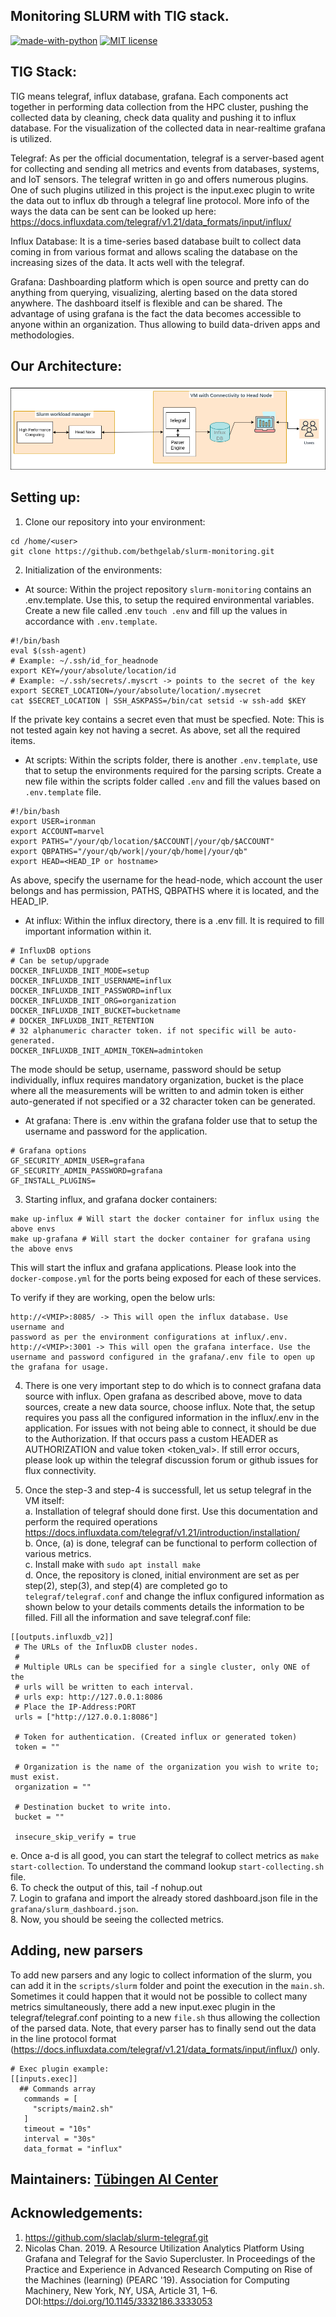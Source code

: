 ## Monitoring SLURM with TIG stack.
[![made-with-python](https://img.shields.io/badge/Made%20with-Python-1f425f.svg)](https://www.python.org/)
[![MIT license](https://img.shields.io/badge/License-MIT-blue.svg)](https://lbesson.mit-license.org/)

## TIG Stack:  
TIG means telegraf, influx database, grafana. Each components act together in performing data collection from the HPC cluster, pushing the collected data by cleaning, check data quality and pushing it to influx database. For the visualization of the collected data in near-realtime grafana is utilized.

Telegraf: As per the official documentation, telegraf is a server-based agent for collecting and sending all metrics and events from databases, systems, and IoT sensors. The telegraf written in go and offers numerous plugins. One of such plugins utilized in this project is the input.exec plugin to write the data out to influx db through a telegraf line protocol. More info of the ways the data can be sent can be looked up here: https://docs.influxdata.com/telegraf/v1.21/data_formats/input/influx/

Influx Database: It is a time-series based database built to collect data coming in from various format and allows scaling the database on the increasing sizes of the data. It acts well with the telegraf.

Grafana: Dashboarding platform which is open source and pretty can do anything from querying, visualizing, alerting based on the data stored anywhere. The dashboard itself is flexible and can be shared. The advantage of using grafana is the fact the data becomes accessible to anyone within an organization. Thus allowing to build data-driven apps and methodologies.

## Our Architecture:  
<img src="docs/tig_arch.png">

## Setting up:  
1. Clone our repository into your environment:  
```
cd /home/<user>
git clone https://github.com/bethgelab/slurm-monitoring.git
```
2. Initialization of the environments:  
- At source: Within the project repository `slurm-monitoring` contains an .env.template. Use this, to setup the required environmental variables. Create a new file called .env `touch .env` and fill up the values in accordance with `.env.template`.
```
#!/bin/bash
eval $(ssh-agent)
# Example: ~/.ssh/id_for_headnode
export KEY=/your/absolute/location/id
# Example: ~/.ssh/secrets/.myscrt -> points to the secret of the key
export SECRET_LOCATION=/your/absolute/location/.mysecret
cat $SECRET_LOCATION | SSH_ASKPASS=/bin/cat setsid -w ssh-add $KEY
```  
If the private key contains a secret even that must be specfied. Note: This is not tested again key not having a secret. As above, set all the required items.

- At scripts: Within the scripts folder, there is another `.env.template`, use that to setup the environments required for the parsing scripts. Create a new file within the scripts folder called `.env` and fill the values based on `.env.template` file.
```
#!/bin/bash
export USER=ironman
export ACCOUNT=marvel
export PATHS="/your/qb/location/$ACCOUNT|/your/qb/$ACCOUNT"
export QBPATHS="/your/qb/work|/your/qb/home|/your/qb"
export HEAD=<HEAD_IP or hostname>
```
As above, specify the username for the head-node, which account the user belongs and has permission, PATHS, QBPATHS where it is located, and the HEAD_IP.

- At influx: Within the influx directory, there is a .env fill. It is required to fill important information within it.
```
# InfluxDB options
# Can be setup/upgrade
DOCKER_INFLUXDB_INIT_MODE=setup
DOCKER_INFLUXDB_INIT_USERNAME=influx
DOCKER_INFLUXDB_INIT_PASSWORD=influx
DOCKER_INFLUXDB_INIT_ORG=organization
DOCKER_INFLUXDB_INIT_BUCKET=bucketname
# DOCKER_INFLUXDB_INIT_RETENTION
# 32 alphanumeric character token. if not specific will be auto-generated.
DOCKER_INFLUXDB_INIT_ADMIN_TOKEN=admintoken
```
The mode should be setup, username, password should be setup individually, influx requires mandatory organization, bucket is the place where all the measurements will be written to and admin token is either auto-generated if not specified or a 32 character token can be generated.

- At grafana: There is .env within the grafana folder use that to setup the username and password for the application.
```
# Grafana options
GF_SECURITY_ADMIN_USER=grafana
GF_SECURITY_ADMIN_PASSWORD=grafana
GF_INSTALL_PLUGINS=
```
3. Starting influx, and grafana docker containers:  
```
make up-influx # Will start the docker container for influx using the above envs
make up-grafana # Will start the docker container for grafana using the above envs
```
This will start the influx and grafana applications. Please look into the `docker-compose.yml` for the ports being exposed for each of these services.

To verify if they are working, open the below urls:  
```
http://<VMIP>:8085/ -> This will open the influx database. Use username and 
password as per the environment configurations at influx/.env.
http://<VMIP>:3001 -> This will open the grafana interface. Use the username and password configured in the grafana/.env file to open up the grafana for usage.
```
4. There is one very important step to do which is to connect grafana data source with influx. Open grafana as described above, move to data sources, create a new data source, choose influx. Note that, the setup requires you pass all the configured information in the influx/.env in the application. For issues with not being able to connect, it should be due to the Authorization. If that occurs pass a custom HEADER as AUTHORIZATION and value token <token_val>. If still error occurs, please look up within the telegraf discussion forum or github issues for flux connectivity.

5. Once the step-3 and step-4 is successfull, let us setup telegraf in the VM itself:  
  a. Installation of telegraf should done first. Use this documentation and perform the required operations https://docs.influxdata.com/telegraf/v1.21/introduction/installation/  
  b. Once, (a) is done, telegraf can be functional to perform collection of various metrics.  
  c. Install make with `sudo apt install make`  
  d. Once, the repository is cloned, initial environment are set as per step(2), step(3), and step(4) are completed go to `telegraf/telegraf.conf` and change the influx configured information as shown below to your details comments details the information to be filled. Fill all the information and save telegraf.conf file:  
  ```
  [[outputs.influxdb_v2]]
   # The URLs of the InfluxDB cluster nodes.
   #
   # Multiple URLs can be specified for a single cluster, only ONE of the
   # urls will be written to each interval.
   # urls exp: http://127.0.0.1:8086
   # Place the IP-Address:PORT
   urls = ["http://127.0.0.1:8086"]

   # Token for authentication. (Created influx or generated token)
   token = ""
  
   # Organization is the name of the organization you wish to write to; must exist.
   organization = ""
  
   # Destination bucket to write into.
   bucket = ""

   insecure_skip_verify = true
  ```
  e. Once a-d is all good, you can start the telegraf to collect metrics as `make start-collection`. To understand the command lookup `start-collecting.sh` file.  
6. To check the output of this, tail -f nohup.out  
7. Login to grafana and import the already stored dashboard.json file in the `grafana/slurm_dashboard.json`.  
8. Now, you should be seeing the collected metrics.  

## Adding, new parsers
To add new parsers and any logic to collect information of the slurm, you can add it in the `scripts/slurm` folder and point the execution in the `main.sh`. Sometimes it could happen that it would not be possible to collect many metrics simultaneously, there add a new input.exec plugin in the telegraf/telegraf.conf pointing to a new `file.sh` thus allowing the collection of the parsed data. Note, that every parser has to finally send out the data in the line protocol format (https://docs.influxdata.com/telegraf/v1.21/data_formats/input/influx/) only.  

```
# Exec plugin example:
[[inputs.exec]]
  ## Commands array
   commands = [
     "scripts/main2.sh"
   ]
   timeout = "10s"
   interval = "30s"
   data_format = "influx"
```

## Maintainers: [Tübingen AI Center](https://tuebingen.ai/)

## Acknowledgements:  
1. https://github.com/slaclab/slurm-telegraf.git
2. Nicolas Chan. 2019. A Resource Utilization Analytics Platform Using Grafana and Telegraf for the Savio Supercluster. In Proceedings of the Practice and Experience in Advanced Research Computing on Rise of the Machines (learning) (PEARC '19). Association for Computing Machinery, New York, NY, USA, Article 31, 1–6. DOI:https://doi.org/10.1145/3332186.3333053